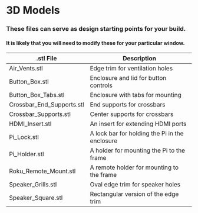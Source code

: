 # 3D Models

### These files can serve as design starting points for your build.
#### It is likely that you will need to modify these for your particular window.

| .stl File | Description |
|-----------|-------------|
| Air_Vents.stl | Edge trim for ventilation holes |
| Button_Box.stl | Enclosure and lid for button controls |
| Button_Box_Tabs.stl | Enclosure with tabs for mounting |
| Crossbar_End_Supports.stl | End supports for crossbars |
| Crossbar_Supports.stl | Center supports for crossbars |
| HDMI_Insert.stl | An insert for extending HDMI ports |
| Pi_Lock.stl | A lock bar for holding the Pi in the enclosure |
| Pi_Holder.stl | A holder for mounting the Pi to the frame |
| Roku_Remote_Mount.stl | A remote holder for mounting to the frame |
| Speaker_Grills.stl | Oval edge trim for speaker holes |
| Speaker_Square.stl | Rectangular version of the edge trim |


